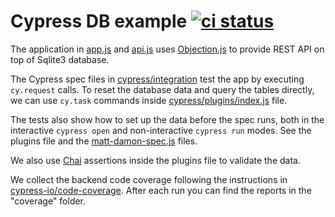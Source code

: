 # Cypress DB example [![ci status][ci image]][ci url]

The application in [app.js](app.js) and [api.js](api.js) uses [Objection.js](https://github.com/Vincit/objection.js) to provide REST API on top of Sqlite3 database.

The Cypress spec files in [cypress/integration](cypress/integration) test the app by executing `cy.request` calls. To reset the database data and query the tables directly, we can use `cy.task` commands inside [cypress/plugins/index.js](cypress/plugins/index.js) file.

The tests also show how to set up the data before the spec runs, both in the interactive `cypress open` and non-interactive `cypress run` modes. See the plugins file and the [matt-damon-spec.js](./cypress/integration/matt-damon-spec.js) files.

We also use [Chai](https://www.chaijs.com/) assertions inside the plugins file to validate the data.

We collect the backend code coverage following the instructions in [cypress-io/code-coverage](https://github.com/cypress-io/code-coverage). After each run you can find the reports in the "coverage" folder.

[ci image]: https://github.com/bahmutov/cypress-db-example/workflows/ci/badge.svg?branch=main
[ci url]: https://github.com/bahmutov/cypress-db-example/actions


